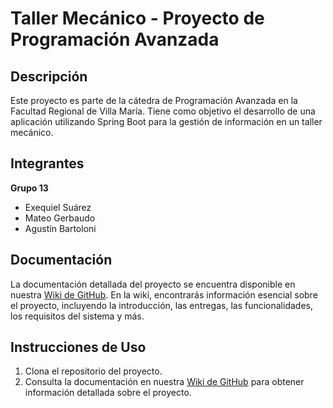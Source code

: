 # Taller Mecánico - Proyecto de Programación Avanzada

## Descripción

Este proyecto es parte de la cátedra de Programación Avanzada en la Facultad Regional de Villa María. Tiene como objetivo el desarrollo de una aplicación utilizando Spring Boot para la gestión de información en un taller mecánico.

## Integrantes

**Grupo 13**

- Exequiel Suárez
- Mateo Gerbaudo
- Agustín Bartoloni

## Documentación

La documentación detallada del proyecto se encuentra disponible en nuestra [Wiki de GitHub](https://github.com/gerbaudo19/Auto-S.A-Testbed/wiki). En la wiki, encontrarás información esencial sobre el proyecto, incluyendo la introducción, las entregas, las funcionalidades, los requisitos del sistema y más.

## Instrucciones de Uso

1. Clona el repositorio del proyecto.
2. Consulta la documentación en nuestra [Wiki de GitHub](https://github.com/gerbaudo19/Auto-S.A-Testbed/wiki) para obtener información detallada sobre el proyecto.
